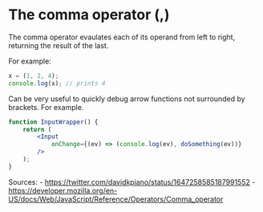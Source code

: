 # The comma operator (,)

The comma operator evaulates each of its operand from left to right, returning the result of the last.

For example:

```js
x = (1, 2, 4);
console.log(x); // prints 4
```

Can be very useful to quickly debug arrow functions not surrounded by brackets. For example.

```jsx
function InputWrapper() {
    return (
        <Input 
            onChange={(ev) => (console.log(ev), doSomething(ev))}
        />
    );
}
```

Sources:
    - https://twitter.com/davidkpiano/status/1647258585187991552
    - https://developer.mozilla.org/en-US/docs/Web/JavaScript/Reference/Operators/Comma_operator